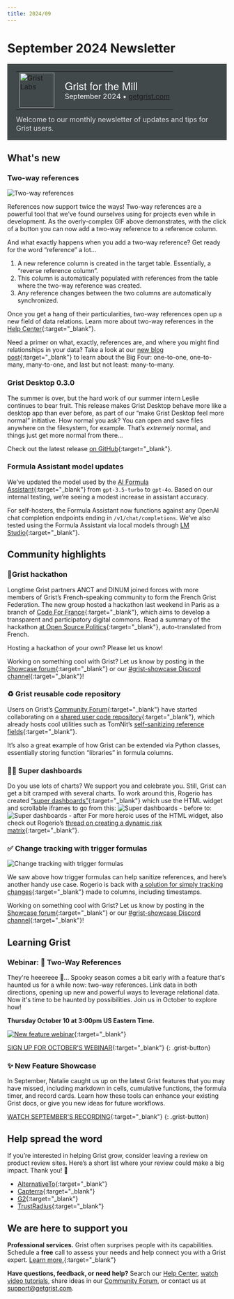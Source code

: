 ```yaml
---
title: 2024/09
---
```


# September 2024 Newsletter

<style>
  /* restore some poorly overridden defaults */
  .newsletter-header .table {
    background-color: initial;
    border: initial;
  }
  .newsletter-header .table > tbody > tr > td {
    padding: initial;
    border: initial;
    vertical-align: initial;
  }
  .newsletter-header img.header-img {
    padding: initial;
    max-width: initial;
    display: initial;
    padding: initial;
    line-height: initial;
    background-color: initial;
    border: initial;
    border-radius: initial;
    margin: initial;
  }

  /* copy newsletter styles, with a prefix for sufficient specificity */
  .newsletter-header .header {
    border: none;
    padding: 0;
    margin: 0;
  }
  .newsletter-header table > tbody > tr > td.header-image {
    width: 80px;
    padding-right: 16px;
  }
  .newsletter-header table > tbody > tr > td.header-text {
    background-color: #42494B;
    padding: 16px 20px;
  }
  .newsletter-header table.header-top {
    border: none;
    padding: 0;
    margin: 0;
    width: 100%;
  }
  .header-title {
    font-family: Helvetica Neue, Helvetica, Arial, sans-serif;
    font-size: 24px;
    line-height: 28px;
    color: #FFFFFF;
  }
  .header-month {
    color: #FFFFFF;
  }
  .header-welcome {
    margin-top: 12px;
    color: #FFFFFF;
  }
  .newsletter-summary {
    background-color: #e3fff5;
    margin: 0;
    padding: 10px;
  }
  .newsletter-summary-header {
    text-align: center;
    padding-bottom: 10px;
    border-bottom: 1px solid lightgrey;
  }
  .newsletter-summary ul {
    padding-left: 20px;
  }
  .newsletter-summary li {
    margin-bottom: 10px;
  }
  .newsletter-summary li p {
    margin: 0px
  }
</style>
<div class="newsletter-header">
<table class="header" cellpadding="0" cellspacing="0" border="0"><tr>
  <td class="header-text">
    <table class="header-top"><tr>
      <td class="header-image">
        <a href="https://www.getgrist.com">
          <img class="header-img" src="/images/newsletters/grist-labs.png" width="80" height="80" alt="Grist Labs" border="0">
        </a>
      </td>
      <td class="header-top-text">
        <div class="header-title">Grist for the Mill</div>
        <div class="header-month">September 2024
          &#8226; <a href="https://www.getgrist.com/">getgrist.com</a></div>
      </td>
    </tr></table>
    <div class="header-welcome" style="color: #e0e0e0;">
      Welcome to our monthly newsletter of updates and tips for Grist users.
    </div>
  </td>
</tr></table>
</div>

## What's new

### Two-way references

![Two-way references](../images/newsletters/2024-09/two-way-references-edit-2.gif)

References now support twice the ways! Two-way references are a powerful tool that we’ve found ourselves using for projects even while in development. As the overly-complex GIF above demonstrates, with the click of a button you can now add a two-way reference to a reference column.

And what exactly happens when you add a two-way reference? Get ready for the word “reference” a lot... 

1. A new reference column is created in the target table. Essentially, a “reverse reference column”.
2. This column is automatically populated with references from the table where the two-way reference was created.
3. Any reference changes between the two columns are automatically synchronized.

Once you get a hang of their particularities, two-way references open up a new field of data relations. Learn more about two-way references in the [Help Center](https://support.getgrist.com/col-refs/#creating-a-two-way-reference){:target="\_blank"}.

Need a primer on what, exactly, references are, and where you might find relationships in your data? Take a look at our [new blog post](https://www.getgrist.com/blog/understanding-relationships-in-relational-databases/){:target="\_blank"} to learn about the Big Four: one-to-one, one-to-many, many-to-one, and last but not least: many-to-many.

### Grist Desktop 0.3.0

The summer is over, but the hard work of our summer intern Leslie continues to bear fruit. This release makes Grist Desktop behave more like a desktop app than ever before, as part of our “make Grist Desktop feel more normal” initiative. How normal you ask? You can open and save files anywhere on the filesystem, for example. That’s *extremely* normal, and things just get more normal from there...

Check out the latest release [on GitHub](https://github.com/gristlabs/grist-desktop/releases){:target="\_blank"}.

### Formula Assistant model updates

We’ve updated the model used by the [AI Formula Assistant](https://www.getgrist.com/ai-formula-assistant/){:target="\_blank"} from `gpt-3.5-turbo` to `gpt-4o`. Based on our internal testing, we’re seeing a modest increase in assistant accuracy. 

For self-hosters, the Formula Assistant now functions against any OpenAI chat completion endpoints ending in `/v1/chat/completions`. We’ve also tested using the Formula Assistant via local models through [LM Studio](https://lmstudio.ai/){:target="\_blank"}. 

## Community highlights

### 🔨Grist hackathon

Longtime Grist partners ANCT and DINUM joined forces with more members of Grist’s French-speaking community to form the French Grist Federation. The new group hosted a hackathon last weekend in Paris as a branch of [Code For France](https://codefor.fr/){:target="\_blank"}, which aims to develop a transparent and participatory digital commons. Read a summary of the hackathon [at Open Source Politics](https://opensourcepolitics-eu.translate.goog/actualites/lassociation-grist-france-voit-le-jour-et-sinvite-aux-nec-off/?_x_tr_sl=fr&_x_tr_tl=en&_x_tr_hl=en&_x_tr_pto=wapp){:target="\_blank"}, auto-translated from French.

Hosting a hackathon of your own? Please let us know!

Working on something cool with Grist? Let us know by posting in the [Showcase forum](https://community.getgrist.com/c/showcase/8){:target="\_blank"} or our [#grist-showcase Discord channel](https://discord.gg/MYKpYQ3fbP){:target="\_blank"}!

### ♻️ Grist reusable code repository

Users on Grist’s [Community Forum](https://community.getgrist.com/t/showcase-feature-request-reusable-user-code-repository/6370){:target="\_blank"} have started collaborating on a [shared user code repository](https://github.com/tomnitschke/gristruc/tree/main){:target="\_blank"}, which already hosts cool utilities such as TomNit’s [self-sanitizing reference fields](https://community.getgrist.com/t/self-sanitizing-reference-fields/6403){:target="\_blank"}.

It’s also a great example of how Grist can be extended via Python classes, essentially storing function “libraries” in formula columns.

### 🦸‍♀️ Super dashboards

Do you use lots of charts? We support you and celebrate you. Still, Grist can get a bit cramped with several charts. To work around this, Rogerio has created [“super dashboards”](https://community.getgrist.com/t/luke-if-you-only-knew-the-power-of-the-html-widget/6487/1){:target="\_blank"} which use the HTML widget and scrollable iframes to go from this:
![Super dashboards - before](../images/newsletters/2024-09/super-dashboard-before.png)
to:
![Super dashboards - after](../images/newsletters/2024-09/super-dashboard-after.png)
For more heroic uses of the HTML widget, also check out Rogerio’s [thread on creating a dynamic risk matrix](https://community.getgrist.com/t/luke-if-you-only-knew-the-power-of-the-html-widget/6487/1){:target="\_blank"}.

### ✅ Change tracking with trigger formulas

![Change tracking with trigger formulas](../images/newsletters/2024-09/change-tracker.gif)

We saw above how trigger formulas can help sanitize references, and here’s another handy use case. Rogerio is back with [a solution for simply tracking changes](https://community.getgrist.com/t/how-to-make-column-b-track-all-changes-in-column-a-as-history/6441){:target="\_blank"} made to columns, including timestamps.

Working on something cool with Grist? Let us know by posting in the [Showcase forum](https://community.getgrist.com/c/showcase/8){:target="\_blank"} or our [#grist-showcase Discord channel](https://discord.gg/MYKpYQ3fbP){:target="\_blank"}!

## Learning Grist

### Webinar: 🔄 Two-Way References

They're heeereee 👻... Spooky season comes a bit early with a feature that's haunted us for a while now: two-way references. Link data in both directions, opening up new and powerful ways to leverage relational data. Now it's time to be haunted by possibilities. Join us in October to explore how!

**Thursday October 10 at 3:00pm US Eastern Time.**

[![New feature webinar](../images/newsletters/2024-09/webinar.png)](https://www.getgrist.com/webinars/two-way-references/?utm_source=support-newsletter&utm_medium=internal&utm_campaign=build-webinar&utm_term=october-2024){:target="\_blank"}

[SIGN UP FOR OCTOBER'S WEBINAR](https://www.getgrist.com/webinars/two-way-references/?utm_source=support-newsletter&utm_medium=internal&utm_campaign=build-webinar&utm_term=october-2024){:target="\_blank"}
{: .grist-button}

### ✨ New Feature Showcase

In September, Natalie caught us up on the latest Grist features that you may have missed, including markdown in cells, cumulative functions, the formula timer, and record cards. Learn how these tools can enhance your existing Grist docs, or give you new ideas for future workflows.

[WATCH SEPTEMBER'S RECORDING](https://www.getgrist.com/webinars/two-way-references/){:target="\_blank"}
{: .grist-button}

## Help spread the word
If you’re interested in helping Grist grow, consider leaving a review on product review sites. Here’s a short list where your review could make a big impact. Thank you! 🙏

* [AlternativeTo](https://alternativeto.net/software/grist/about/){:target="\_blank"}
* [Capterra](https://www.capterra.com/p/232821/Grist/){:target="\_blank"}
* [G2](https://www.g2.com/products/grist){:target="\_blank"}
* [TrustRadius](https://www.trustradius.com/products/grist/){:target="\_blank"}

## We are here to support you

**Professional services.** Grist often surprises people with its capabilities. Schedule a **free** call to assess your needs and help connect you with a Grist expert. [Learn more.](https://www.getgrist.com/professional-services/){:target="\_blank"}

**Have questions, feedback, or need help?** Search our [Help Center](../index.md), [watch video
tutorials](https://www.youtube.com/channel/UCx0ioQrrC-bIrkmZ7ZULr0g/playlists), share ideas in our
[Community Forum](https://community.getgrist.com), or contact us at <support@getgrist.com>.